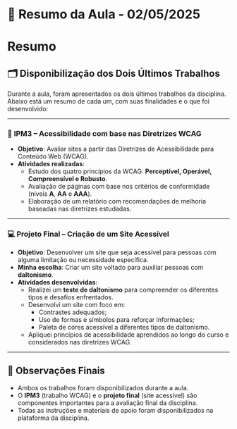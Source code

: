 # 📌 Resumo da Aula - 02/05/2025

# Resumo

## 🗂️ Disponibilização dos Dois Últimos Trabalhos

Durante a aula, foram apresentados os dois últimos trabalhos da disciplina. Abaixo está um resumo de cada um, com suas finalidades e o que foi desenvolvido:

---

### 🧪 **IPM3 – Acessibilidade com base nas Diretrizes WCAG**

- **Objetivo**: Avaliar sites a partir das Diretrizes de Acessibilidade para Conteúdo Web (WCAG).
- **Atividades realizadas**:
  - Estudo dos quatro princípios da WCAG: **Perceptível, Operável, Compreensível e Robusto**.
  - Avaliação de páginas com base nos critérios de conformidade (níveis **A**, **AA** e **AAA**).
  - Elaboração de um relatório com recomendações de melhoria baseadas nas diretrizes estudadas.

---

### 💻 **Projeto Final – Criação de um Site Acessível**

- **Objetivo**: Desenvolver um site que seja acessível para pessoas com alguma limitação ou necessidade específica.
- **Minha escolha**: Criar um site voltado para auxiliar pessoas com **daltonismo**.
- **Atividades desenvolvidas**:
  - Realizei um **teste de daltonismo** para compreender os diferentes tipos e desafios enfrentados.
  - Desenvolvi um site com foco em:
    - Contrastes adequados;
    - Uso de formas e símbolos para reforçar informações;
    - Paleta de cores acessível a diferentes tipos de daltonismo.
  - Apliquei princípios de acessibilidade aprendidos ao longo do curso e considerados nas diretrizes WCAG.

---

## 📌 Observações Finais

- Ambos os trabalhos foram disponibilizados durante a aula.
- O **IPM3** (trabalho WCAG) e o **projeto final** (site acessível) são componentes importantes para a avaliação final da disciplina.
- Todas as instruções e materiais de apoio foram disponibilizados na plataforma da disciplina.
